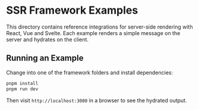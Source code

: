 # SSR Framework Examples

This directory contains reference integrations for server-side rendering with React, Vue and Svelte.
Each example renders a simple message on the server and hydrates on the client.

## Running an Example

Change into one of the framework folders and install dependencies:

```bash
pnpm install
pnpm run dev
```

Then visit `http://localhost:3000` in a browser to see the hydrated output.
